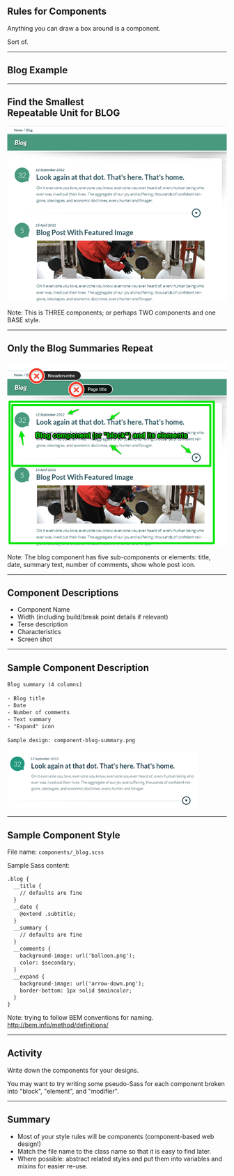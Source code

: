 ## Rules for Components

Anything you can draw a box around is a component.

<div class="fragment">Sort of.</div>

-----
## Blog Example

<!-- .slide: data-background-image="assets/AnggaPutra_blog_psd.png" -->
<!-- .slide: data-background-position="top left" -->
<!-- .slide: data-state="bgimage" -->

-----
## Find the Smallest <br />Repeatable Unit for BLOG

![Spot the components](assets/AnggaPutra_blog_components_hide.png)

Note: This is THREE components; or perhaps TWO components and one BASE style.

-----
## Only the Blog Summaries Repeat

![One component built from five elements](assets/AnggaPutra_blog_components_show.png)

Note: The blog component has five sub-components or elements: title, date, summary text, number of comments, show whole post icon.

-----
## Component Descriptions

- Component Name
- Width (including build/break point details if relevant)
- Terse description
- Characteristics
- Screen shot

-----
## Sample Component Description

````
Blog summary (4 columns)

- Blog title
- Date
- Number of comments
- Text summary
- "Expand" icon

Sample design: component-blog-summary.png

````

![blog component](assets/AnggaPutra_blog_psd_component.png)


-----------
## Sample Component Style

File name: ``components/_blog.scss``

Sample Sass content:

````
.blog {
  __title {
    // defaults are fine
  }
  __date {
    @extend .subtitle;
  }
  __summary {
    // defaults are fine
  }
  __comments {
    background-image: url('balloon.png');
    color: $secondary;
  }
  __expand {
    background-image: url('arrow-down.png');
    border-bottom: 1px solid $maincolor;
  }
}
````

Note: trying to follow BEM conventions for naming. http://bem.info/method/definitions/

------------
## Activity

Write down the components for your designs.

You may want to try writing some pseudo-Sass for each component broken into "block", "element", and "modifier".

-----------
## Summary

- Most of your style rules will be components (component-based web design!)
- Match the file name to the class name so that it is easy to find later.
- Where possible: abstract related styles and put them into variables and mixins for easier re-use.